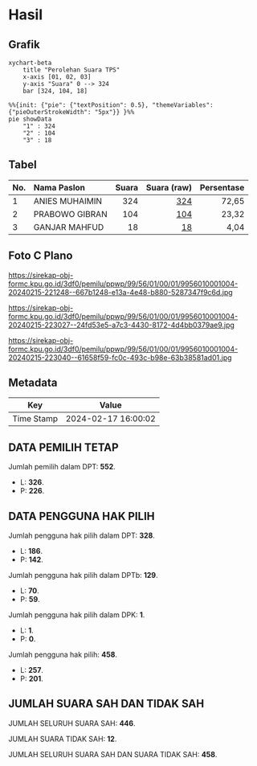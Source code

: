 # Hasil

## Grafik

```mermaid
xychart-beta
    title "Perolehan Suara TPS"
    x-axis [01, 02, 03]
    y-axis "Suara" 0 --> 324
    bar [324, 104, 18]
```

```mermaid
%%{init: {"pie": {"textPosition": 0.5}, "themeVariables": {"pieOuterStrokeWidth": "5px"}} }%%
pie showData
    "1" : 324
    "2" : 104
    "3" : 18
```

## Tabel

| No. | Nama Paslon    | Suara | Suara (raw) | Persentase |
|:--- |:-------------- | -----:| -----------:| ----------:|
| 1   | ANIES MUHAIMIN | 324   | [324][p-1]  | 72,65      |
| 2   | PRABOWO GIBRAN | 104   | [104][p-2]  | 23,32      |
| 3   | GANJAR MAHFUD  | 18    | [18][p-3]   | 4,04       |


[p-1]: https://github.com/gigit-pemilu/pemilu-2024-99-luar-negeri/blob/main/pilpres/hitung-suara/sub/99-luar-negeri/sub/56-kairo-mesir/sub/01-kairo-mesir/sub/0001-kairo-mesir/sub/004-tps-003/sub/paslon-1.txt
[p-2]: https://github.com/gigit-pemilu/pemilu-2024-99-luar-negeri/blob/main/pilpres/hitung-suara/sub/99-luar-negeri/sub/56-kairo-mesir/sub/01-kairo-mesir/sub/0001-kairo-mesir/sub/004-tps-003/sub/paslon-2.txt
[p-3]: https://github.com/gigit-pemilu/pemilu-2024-99-luar-negeri/blob/main/pilpres/hitung-suara/sub/99-luar-negeri/sub/56-kairo-mesir/sub/01-kairo-mesir/sub/0001-kairo-mesir/sub/004-tps-003/sub/paslon-3.txt

## Foto C Plano

https://sirekap-obj-formc.kpu.go.id/3df0/pemilu/ppwp/99/56/01/00/01/9956010001004-20240215-221248--667b1248-e13a-4e48-b880-5287347f9c6d.jpg

https://sirekap-obj-formc.kpu.go.id/3df0/pemilu/ppwp/99/56/01/00/01/9956010001004-20240215-223027--24fd53e5-a7c3-4430-8172-4d4bb0379ae9.jpg

https://sirekap-obj-formc.kpu.go.id/3df0/pemilu/ppwp/99/56/01/00/01/9956010001004-20240215-223040--61658f59-fc0c-493c-b98e-63b38581ad01.jpg


## Metadata

| Key        | Value               |
| ---------- | ------------------- |
| Time Stamp | 2024-02-17 16:00:02 |


## DATA PEMILIH TETAP

Jumlah pemilih dalam DPT: **552**.
 * L: **326**.
 * P: **226**.

## DATA PENGGUNA HAK PILIH

Jumlah pengguna hak pilih dalam DPT: **328**.
 * L: **186**.
 * P: **142**.

Jumlah pengguna hak pilih dalam DPTb: **129**.
 * L: **70**.
 * P: **59**.

Jumlah pengguna hak pilih dalam DPK: **1**.
 * L: **1**.
 * P: **0**.

Jumlah pengguna hak pilih: **458**.
 * L: **257**.
 * P: **201**.

## JUMLAH SUARA SAH DAN TIDAK SAH

JUMLAH SELURUH SUARA SAH: **446**.

JUMLAH SUARA TIDAK SAH: **12**.

JUMLAH SELURUH SUARA SAH DAN SUARA TIDAK SAH: **458**.


